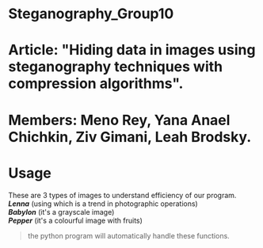 # Steganography_Group10
# Article: "Hiding data in images using steganography techniques with compression algorithms".
# Members: Meno Rey, Yana Anael Chichkin, Ziv Gimani, Leah Brodsky.

# Usage
These are 3 types of images to understand efficiency of our program.  
***Lenna*** (using which is a trend in photographic operations)  
***Babylon*** (it's a grayscale image)  
***Pepper*** (it's a colourful image with fruits)  
> the python program will automatically handle these functions.

